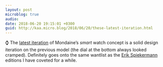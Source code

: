 ```yaml
---
layout: post
microblog: true
audio: 
date: 2018-06-20 19:15:01 +0300
guid: http://kaa.micro.blog/2018/06/20/these-latest-iteration.html
---
```

⌚ The [latest iteration](https://www.mondaine.com/watches/mondaine-helvetica/helvetica-1-smartwatch.html) of Mondaine’s _smart_ watch concept is a solid design iteration on the previous model (the dial at the bottom always looked cramped). Definitely goes onto the same wantlist as the [Erik Spiekermann](https://www.mondaine.com/watches/mondaine-helvetica/helvetica-spiekermann-edition.html) editions I have coveted for a while.
